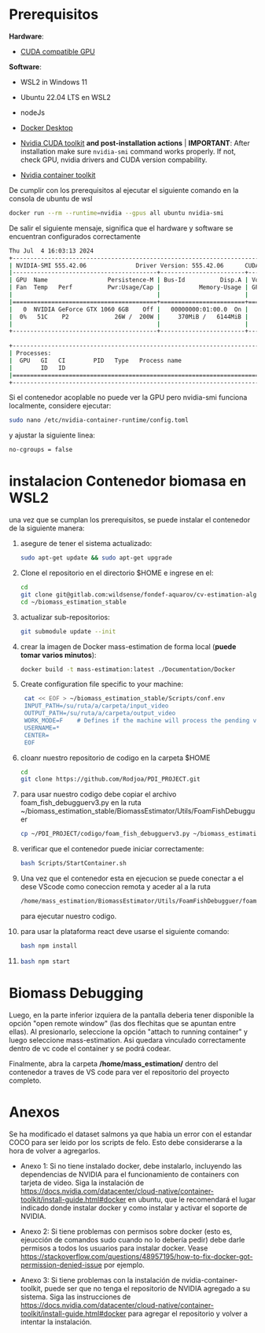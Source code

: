 # Prerequisitos
**Hardware**:
* [CUDA compatible GPU](https://developer.nvidia.com/cuda-gpus)

**Software**:
* WSL2 in Windows 11
* Ubuntu 22.04 LTS en WSL2
* nodeJs
* [Docker Desktop](https://www.docker.com/products/docker-desktop/)
* [Nvidia CUDA toolkit](https://docs.nvidia.com/cuda/cuda-installation-guide-linux/index.html) **and post-installation actions** | **IMPORTANT**: After installation make sure `nvidia-smi` command works properly. If not, check GPU, nvidia drivers and CUDA version compability.

* [Nvidia container toolkit](https://docs.nvidia.com/datacenter/cloud-native/container-toolkit/latest/install-guide.html)

De cumplir con los prerequisitos al ejecutar el siguiente comando en la consola de ubuntu de wsl 
```bash
docker run --rm --runtime=nvidia --gpus all ubuntu nvidia-smi
```

De salir el siguiente mensaje, significa que el hardware y software se encuentran configurados correctamente
```bash
Thu Jul  4 16:03:13 2024       
+-----------------------------------------------------------------------------------------+
| NVIDIA-SMI 555.42.06              Driver Version: 555.42.06      CUDA Version: 12.5     |
|-----------------------------------------+------------------------+----------------------+
| GPU  Name                 Persistence-M | Bus-Id          Disp.A | Volatile Uncorr. ECC |
| Fan  Temp   Perf          Pwr:Usage/Cap |           Memory-Usage | GPU-Util  Compute M. |
|                                         |                        |               MIG M. |
|=========================================+========================+======================|
|   0  NVIDIA GeForce GTX 1060 6GB    Off |   00000000:01:00.0  On |                  N/A |
|  0%   51C    P2             26W /  200W |     370MiB /   6144MiB |      0%      Default |
|                                         |                        |                  N/A |
+-----------------------------------------+------------------------+----------------------+
                                                                                         
+-----------------------------------------------------------------------------------------+
| Processes:                                                                              |
|  GPU   GI   CI        PID   Type   Process name                              GPU Memory |
|        ID   ID                                                               Usage      |
|=========================================================================================|
+-----------------------------------------------------------------------------------------+

```

Si el contenedor acoplable no puede ver la GPU pero nvidia-smi funciona localmente, considere ejecutar:
```bash
sudo nano /etc/nvidia-container-runtime/config.toml
```

y ajustar la siguiente linea:
```bash
no-cgroups = false
```


# instalacion Contenedor biomasa en WSL2

una vez que se cumplan los prerequisitos, se puede instalar el contenedor de la siguiente manera:

1) asegure de tener el sistema actualizado:
    ```bash
    sudo apt-get update && sudo apt-get upgrade
    ```

2) Clone el repositorio en el directorio $HOME e ingrese en el:
    ```bash
    cd
    git clone git@gitlab.com:wildsense/fondef-aquarov/cv-estimation-algorithms/biomass_estimation_stable.git
    cd ~/biomass_estimation_stable
    ```

3) actualizar sub-repositorios:
    
    ```bash
    git submodule update --init
    ```
4) crear la imagen de Docker mass-estimation de forma local (**puede tomar varios minutos**):
    ```bash
    docker build -t mass-estimation:latest ./Documentation/Docker
    ```

5) Create configuration file specific to your machine:
   ```bash
    cat << EOF > ~/biomass_estimation_stable/Scripts/conf.env
    INPUT_PATH=/su/ruta/a/carpeta/input_video
    OUTPUT_PATH=/su/ruta/a/carpeta/output_video
    WORK_MODE=F    # Defines if the machine will process the pending videos in FIFO or LIFO order. FIFO default
    USERNAME=*
    CENTER=
    EOF
    ```
6) cloanr nuestro repositorio de codigo en la carpeta $HOME
    ```bash
    cd
    git clone https://github.com/Rodjoa/PDI_PROJECT.git
    ```
7) para usar nuestro codigo debe copiar el archivo foam_fish_debugguerv3.py en la ruta ~/biomass_estimation_stable/BiomassEstimator/Utils/FoamFishDebugguer
    ```bash
    cp ~/PDI_PROJECT/codigo/foam_fish_debugguerv3.py ~/biomass_estimation_stable/BiomassEstimator/Utils/FoamFishDebugguer
    ```
    
8) verificar que el contenedor puede iniciar correctamente:
    ```bash
    bash Scripts/StartContainer.sh 
    ```
9) Una vez que el contenedor esta en ejecucion se puede conectar a el dese VScode como coneccion remota y aceder al a la ruta
    ```bash
    /home/mass_estimation/BiomassEstimator/Utils/FoamFishDebugguer/foam_fish_debugguerv3.py
    ```
    para ejecutar nuestro codigo.

10) para usar la plataforma react deve usarse el siguiente comando:
    ```bash
    bash npm install
    ```
11)
    ```bash
    bash npm start
    ```

# Biomass Debugging


Luego, en la parte inferior izquiera de la pantalla deberia tener disponible la opción "open remote window" (las dos flechitas que se apuntan entre ellas). Al presionarlo, seleccione la opción "attach to running container" y luego seleccione mass-estimation. Asi quedara vinculado correctamente dentro de vc code el container y se podrá codear.

Finalmente, abra la carpeta **/home/mass_estimation/** dentro del contenedor a traves de VS code para ver el repositorio del proyecto completo.

# Anexos
Se ha modificado el dataset salmons ya que habia un error con el estandar COCO para ser leido por los scripts de felo. Esto debe considerarse a la hora de volver a agregarlos.

 - Anexo 1: Si no tiene instalado docker, debe instalarlo, incluyendo las dependencias de NVIDIA para el funcionamiento de containers con tarjeta de video. Siga la instalación de https://docs.nvidia.com/datacenter/cloud-native/container-toolkit/install-guide.html#docker en ubuntu, que le recomendará el lugar indicado donde instalar docker y como instalar y activar el soporte de NVIDIA.

 - Anexo 2: Si tiene problemas con permisos sobre docker (esto es, ejeucción de comandos sudo cuando no lo debería pedir) debe darle permisos a todos los usuarios para instalar docker. Vease https://stackoverflow.com/questions/48957195/how-to-fix-docker-got-permission-denied-issue por ejemplo. 

 - Anexo 3: Si tiene problemas con la instalación de nvidia-container-toolkit, puede ser que no tenga el repositorio de NVIDIA agregado a su sistema. Siga las instrucciones de https://docs.nvidia.com/datacenter/cloud-native/container-toolkit/install-guide.html#docker para agregar el repositorio y volver a intentar la instalación.